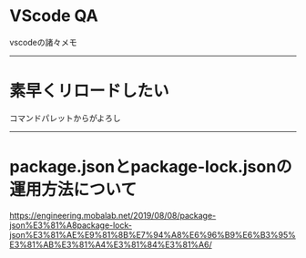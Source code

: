 

# VScode QA
vscodeの諸々メモ

---

# 素早くリロードしたい
コマンドパレットからがよろし

---

# package.jsonとpackage-lock.jsonの運用方法について
https://engineering.mobalab.net/2019/08/08/package-json%E3%81%A8package-lock-json%E3%81%AE%E9%81%8B%E7%94%A8%E6%96%B9%E6%B3%95%E3%81%AB%E3%81%A4%E3%81%84%E3%81%A6/